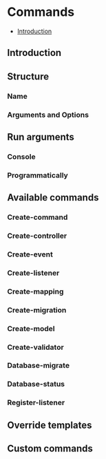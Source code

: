 # Commands

* [Introduction](#introduction)

## Introduction

## Structure

### Name

### Arguments and Options

## Run arguments

### Console

### Programmatically

## Available commands

### Create-command

### Create-controller

### Create-event

### Create-listener

### Create-mapping

### Create-migration

### Create-model

### Create-validator

### Database-migrate

### Database-status

### Register-listener

## Override templates

## Custom commands